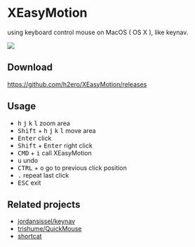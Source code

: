 # XEasyMotion
using keyboard control mouse on MacOS ( OS X ), like keynav.

<img src="https://cloud.githubusercontent.com/assets/1262641/16171960/62cea4f8-35af-11e6-9a2f-ef074c12bcf9.gif">

## Download
https://github.com/h2ero/XEasyMotion/releases

## Usage

* <kbd>h</kbd>  <kbd>j</kbd> <kbd>k</kbd> <kbd>l</kbd>  zoom area
* <kbd>Shift</kbd> + <kbd>h</kbd>  <kbd>j</kbd> <kbd>k</kbd> <kbd>l</kbd>  move area
* <kbd>Enter</kbd>   click
* <kbd>Shift</kbd> + <kbd>Enter</kbd>  right click
* <kbd>CMD</kbd> + <kbd>i</kbd>   call XEasyMotion
* <kbd>u</kbd>  undo
* <kbd>CTRL</kbd> + <kbd>o</kbd>   go to previous click position
* <kbd>.</kbd>   repeat last click
* <kbd>ESC</kbd>  exit



## Related projects

* [jordansissel/keynav](https://github.com/jordansissel/keynav)
* [trishume/QuickMouse](https://github.com/trishume/QuickMouse)
* [shortcat](https://shortcatapp.com/)
